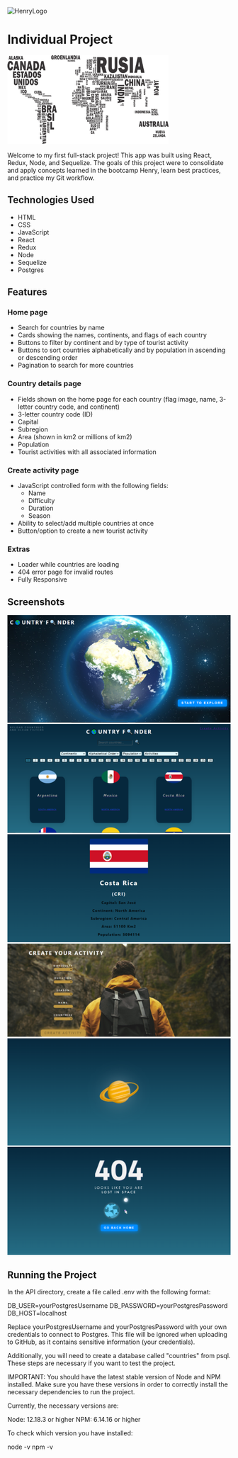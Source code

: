 ![HenryLogo](https://d31uz8lwfmyn8g.cloudfront.net/Assets/logo-henry-white-lg.png)

# Individual Project 
<p align="left">
  <img height="200" src="./countries.png" />
</p>
Welcome to my first full-stack project! This app was built using React, Redux, Node, and Sequelize. The goals of this project were to consolidate and apply concepts learned in the bootcamp Henry, learn best practices, and practice my Git workflow.

## Technologies Used
- HTML
- CSS
- JavaScript
- React
- Redux
- Node
- Sequelize
- Postgres

## Features

### Home page
- Search for countries by name
- Cards showing the names, continents, and flags of each country
- Buttons to filter by continent and by type of tourist activity
- Buttons to sort countries alphabetically and by population in ascending or descending order
- Pagination to search for more countries

### Country details page
- Fields shown on the home page for each country (flag image, name, 3-letter country code, and continent)
- 3-letter country code (ID)
- Capital
- Subregion
- Area (shown in km2 or millions of km2)
- Population
- Tourist activities with all associated information

### Create activity page
- JavaScript controlled form with the following fields:
  - Name
  - Difficulty
  - Duration
  - Season
- Ability to select/add multiple countries at once
- Button/option to create a new tourist activity

### Extras
- Loader while countries are loading
- 404 error page for invalid routes
- Fully Responsive 

## Screenshots

![Screenshot of country details page](/screenshots/Landing.png)
![Screenshot of home page](/screenshots/home.png)
![Screenshot of country details page](/screenshots/detail.png)
![Screenshot of country details page](/screenshots/Creation.png)
![Screenshot of country details page](/screenshots/Loader.png)
![Screenshot of country details page](/screenshots/error404.png)

## Running the Project

In the API directory, create a file called .env with the following format:

DB_USER=yourPostgresUsername
DB_PASSWORD=yourPostgresPassword
DB_HOST=localhost

Replace yourPostgresUsername and yourPostgresPassword with your own credentials to connect to Postgres. This file will be ignored when uploading to GitHub, as it contains sensitive information (your credentials).

Additionally, you will need to create a database called "countries" from psql. These steps are necessary if you want to test the project.


IMPORTANT: You should have the latest stable version of Node and NPM installed. Make sure you have these versions in order to correctly install the necessary dependencies to run the project.

Currently, the necessary versions are:

Node: 12.18.3 or higher
NPM: 6.14.16 or higher

To check which version you have installed:

node -v
npm -v
